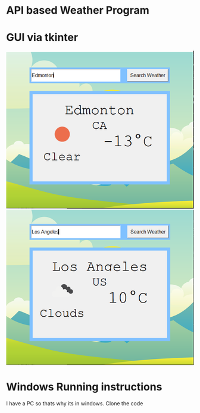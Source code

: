 # API based Weather Program
# GUI via tkinter
![](https://github.com/Andy419/API-Weather-program/blob/master/Images/Edmonton.png?raw=true)
![](https://github.com/Andy419/API-Weather-program/blob/master/Images/Los%20Angeles.png?raw=true)
# Windows Running instructions
I have a PC so thats why its in windows. Clone the code
